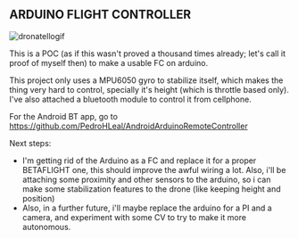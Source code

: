 ## ARDUINO FLIGHT CONTROLLER

![dronatellogif](https://github.com/PedroHLeal/DroneArduino/assets/5844621/92295875-5e58-4f1e-9142-fa274aa36034)

This is a POC (as if this wasn't proved a thousand times already; let's call it proof of myself then) to make a usable FC on arduino.

This project only uses a MPU6050 gyro to stabilize itself, which makes the thing very hard to control, specially it's height (which is throttle based only).
I've also attached a bluetooth module to control it from cellphone.

For the Android BT app, go to https://github.com/PedroHLeal/AndroidArduinoRemoteController

Next steps: 
- I'm getting rid of the Arduino as a FC and replace it for a proper BETAFLIGHT one, this should improve the awful wiring a lot. Also, i'll be attaching some proximity and other sensors to the arduino, so i can make some stabilization features to the drone (like keeping height and position)
- Also, in a further future, i'll maybe replace the arduino for a PI and a camera, and experiment with some CV to try to make it more autonomous.
